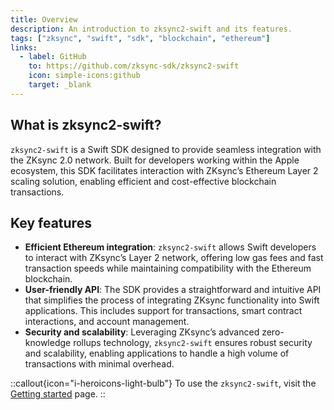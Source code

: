 ```yaml
---
title: Overview
description: An introduction to zksync2-swift and its features.
tags: ["zksync", "swift", "sdk", "blockchain", "ethereum"]
links:
  - label: GitHub
    to: https://github.com/zksync-sdk/zksync2-swift
    icon: simple-icons:github
    target: _blank
---
```


## What is zksync2-swift?

`zksync2-swift` is a Swift SDK designed to provide seamless integration with the ZKsync 2.0 network. Built for
developers working within the Apple ecosystem, this SDK facilitates interaction with ZKsync’s Ethereum Layer 2
scaling solution, enabling efficient and cost-effective blockchain transactions.

## Key features

- **Efficient Ethereum integration**: `zksync2-swift` allows Swift developers to interact with ZKsync’s Layer 2
network, offering low gas fees and fast transaction speeds while maintaining compatibility with the Ethereum blockchain.
- **User-friendly API**: The SDK provides a straightforward and intuitive API that simplifies the process of
integrating ZKsync functionality into Swift applications. This includes support for transactions, smart contract
interactions, and account management.
- **Security and scalability**: Leveraging ZKsync’s advanced zero-knowledge rollups technology, `zksync2-swift`
ensures robust security and scalability, enabling applications to handle a high volume of transactions with minimal overhead.

::callout{icon="i-heroicons-light-bulb"}
To use the `zksync2-swift`, visit the [Getting started](/swift/installation) page.
::
